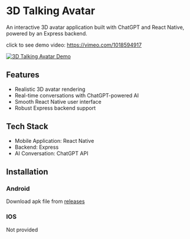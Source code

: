 # 3D Talking Avatar

An interactive 3D avatar application built with ChatGPT and React Native, powered by an Express backend.

click to see demo video: https://vimeo.com/1018594917

[![3D Talking Avatar Demo](https://vumbnail.com/1018594917.jpg)](https://vimeo.com/1018594917)

## Features

- Realistic 3D avatar rendering
- Real-time conversations with ChatGPT-powered AI
- Smooth React Native user interface
- Robust Express backend support

## Tech Stack

- Mobile Application: React Native
- Backend: Express
- AI Conversation: ChatGPT API

## Installation

### Android

Download apk file from [releases](https://github.com/fzdp/gpt-avatar/releases)

### IOS

Not provided